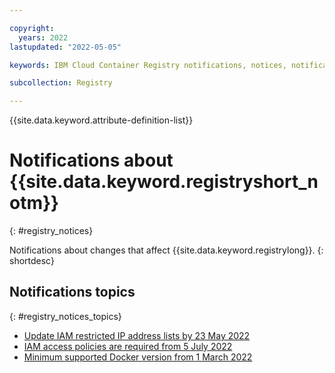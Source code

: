 ```yaml
---

copyright:
  years: 2022
lastupdated: "2022-05-05"

keywords: IBM Cloud Container Registry notifications, notices, notifications

subcollection: Registry

---
```


{{site.data.keyword.attribute-definition-list}}



# Notifications about {{site.data.keyword.registryshort_notm}}
{: #registry_notices}

Notifications about changes that affect {{site.data.keyword.registrylong}}.
{: shortdesc}

## Notifications topics
{: #registry_notices_topics}

- [Update IAM restricted IP address lists by 23 May 2022](/docs/Registry?topic=Registry-registry_notices_iam_private_network)
- [IAM access policies are required from 5 July 2022](/docs/Registry?topic=Registry-registry_notices_iam_policy)
- [Minimum supported Docker version from 1 March 2022](/docs/Registry?topic=Registry-registry_notices_docker)


